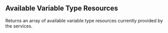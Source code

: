 ## Available Variable Type Resources
Returns an array of available variable type resources currently provided by the services.
